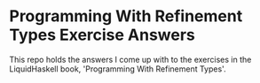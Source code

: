 # Programming With Refinement Types Exercise Answers

This repo holds the answers I come up with to the exercises in the LiquidHaskell book, 'Programming With Refinement Types'.

